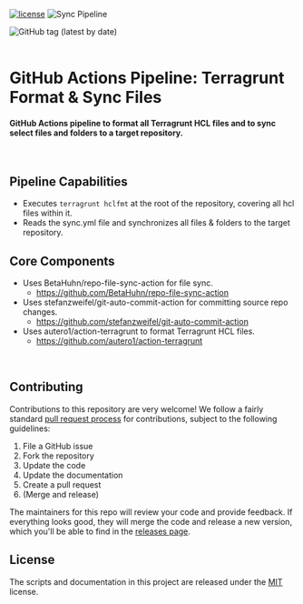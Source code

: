 [![license](https://img.shields.io/github/license/autero1/action-terragrunt)](https://github.com/autero1/action-terragrunt/blob/master/LICENSE)
![Sync Pipeline](https://github.com/adamwshero/terragrunt-repo-sync/workflows/Sync%20Pipeline/badge.svg?branch=main&event=push)
<br>

![GitHub tag (latest by date)](https://img.shields.io/github/v/tag/adamwshero/terragrunt-repo-sync?color=lightgreen&label=latest%20tag%3A&style=for-the-badge)
<br>
<br>
# GitHub Actions Pipeline: Terragrunt Format & Sync Files

#### GitHub Actions pipeline to format all Terragrunt HCL files and to sync select files and folders to a target repository.
<br>

## Pipeline Capabilities
* Executes `terragrunt hclfmt` at the root of the repository, covering all hcl files within it.
* Reads the sync.yml file and synchronizes all files & folders to the target repository.

## Core Components
* Uses BetaHuhn/repo-file-sync-action for file sync.
    * https://github.com/BetaHuhn/repo-file-sync-action
* Uses stefanzweifel/git-auto-commit-action for committing source repo changes.
    * https://github.com/stefanzweifel/git-auto-commit-action
* Uses autero1/action-terragrunt to format Terragrunt HCL files.
    * https://github.com/autero1/action-terragrunt
<br>

## Contributing

Contributions to this repository are very welcome! We follow a fairly standard [pull request process](
https://help.github.com/articles/about-pull-requests/) for contributions, subject to the following guidelines:

1. File a GitHub issue
1. Fork the repository
1. Update the code
1. Update the documentation
1. Create a pull request
1. (Merge and release)

The maintainers for this repo will review your code and provide feedback. If everything looks good, they will merge the code and release a new version, which you'll be able to 
find in the [releases page](../../releases).

## License

The scripts and documentation in this project are released under the [MIT](./LICENSE) license.
